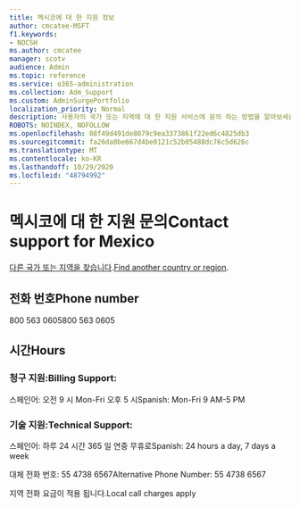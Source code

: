 ```yaml
---
title: 멕시코에 대 한 지원 정보
author: cmcatee-MSFT
f1.keywords:
- NOCSH
ms.author: cmcatee
manager: scotv
audience: Admin
ms.topic: reference
ms.service: o365-administration
ms.collection: Adm_Support
ms.custom: AdminSurgePortfolio
localization_priority: Normal
description: 사용자의 국가 또는 지역에 대 한 지원 서비스에 문의 하는 방법을 알아보세요.
ROBOTS: NOINDEX, NOFOLLOW
ms.openlocfilehash: 08f49d491de8079c9ea3373861f22ed6c4825db3
ms.sourcegitcommit: fa26da0be667d4be0121c52b05488dc76c5d626c
ms.translationtype: MT
ms.contentlocale: ko-KR
ms.lasthandoff: 10/29/2020
ms.locfileid: "48794992"
---
```

# <a name="contact-support-for-mexico"></a><span data-ttu-id="f7060-103">멕시코에 대 한 지원 문의</span><span class="sxs-lookup"><span data-stu-id="f7060-103">Contact support for Mexico</span></span>

<span data-ttu-id="f7060-104">[다른 국가 또는 지역을 찾습니다](../contact-support-for-business-products.md).</span><span class="sxs-lookup"><span data-stu-id="f7060-104">[Find another country or region](../contact-support-for-business-products.md).</span></span>

## <a name="phone-number"></a><span data-ttu-id="f7060-105">전화 번호</span><span class="sxs-lookup"><span data-stu-id="f7060-105">Phone number</span></span>

<span data-ttu-id="f7060-106">800 563 0605</span><span class="sxs-lookup"><span data-stu-id="f7060-106">800 563 0605</span></span>

## <a name="hours"></a><span data-ttu-id="f7060-107">시간</span><span class="sxs-lookup"><span data-stu-id="f7060-107">Hours</span></span>

### <a name="billing-support"></a><span data-ttu-id="f7060-108">청구 지원:</span><span class="sxs-lookup"><span data-stu-id="f7060-108">Billing Support:</span></span>

<span data-ttu-id="f7060-109">스페인어: 오전 9 시 Mon-Fri 오후 5 시</span><span class="sxs-lookup"><span data-stu-id="f7060-109">Spanish: Mon-Fri 9 AM-5 PM</span></span>

### <a name="technical-support"></a><span data-ttu-id="f7060-110">기술 지원:</span><span class="sxs-lookup"><span data-stu-id="f7060-110">Technical Support:</span></span>

<span data-ttu-id="f7060-111">스페인어: 하루 24 시간 365 일 연중 무휴로</span><span class="sxs-lookup"><span data-stu-id="f7060-111">Spanish: 24 hours a day, 7 days a week</span></span>

<span data-ttu-id="f7060-112">대체 전화 번호: 55 4738 6567</span><span class="sxs-lookup"><span data-stu-id="f7060-112">Alternative Phone Number: 55 4738 6567</span></span>

<span data-ttu-id="f7060-113">지역 전화 요금이 적용 됩니다.</span><span class="sxs-lookup"><span data-stu-id="f7060-113">Local call charges apply</span></span>